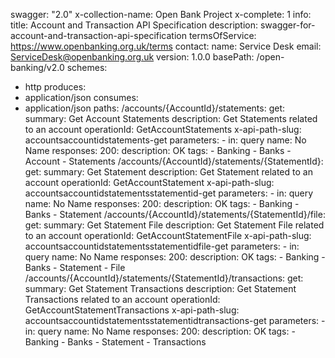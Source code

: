 swagger: "2.0"
x-collection-name: Open Bank Project
x-complete: 1
info:
  title: Account and Transaction API Specification
  description: swagger-for-account-and-transaction-api-specification
  termsOfService: https://www.openbanking.org.uk/terms
  contact:
    name: Service Desk
    email: ServiceDesk@openbanking.org.uk
  version: 1.0.0
basePath: /open-banking/v2.0
schemes:
- http
produces:
- application/json
consumes:
- application/json
paths:
  /accounts/{AccountId}/statements:
    get:
      summary: Get Account Statements
      description: Get Statements related to an account
      operationId: GetAccountStatements
      x-api-path-slug: accountsaccountidstatements-get
      parameters:
      - in: query
        name: No Name
      responses:
        200:
          description: OK
      tags:
      - Banking
      - Banks
      - Account
      - Statements
  /accounts/{AccountId}/statements/{StatementId}:
    get:
      summary: Get Statement
      description: Get Statement related to an account
      operationId: GetAccountStatement
      x-api-path-slug: accountsaccountidstatementsstatementid-get
      parameters:
      - in: query
        name: No Name
      responses:
        200:
          description: OK
      tags:
      - Banking
      - Banks
      - Statement
  /accounts/{AccountId}/statements/{StatementId}/file:
    get:
      summary: Get Statement File
      description: Get Statement File related to an account
      operationId: GetAccountStatementFile
      x-api-path-slug: accountsaccountidstatementsstatementidfile-get
      parameters:
      - in: query
        name: No Name
      responses:
        200:
          description: OK
      tags:
      - Banking
      - Banks
      - Statement
      - File
  /accounts/{AccountId}/statements/{StatementId}/transactions:
    get:
      summary: Get Statement Transactions
      description: Get Statement Transactions related to an account
      operationId: GetAccountStatementTransactions
      x-api-path-slug: accountsaccountidstatementsstatementidtransactions-get
      parameters:
      - in: query
        name: No Name
      responses:
        200:
          description: OK
      tags:
      - Banking
      - Banks
      - Statement
      - Transactions